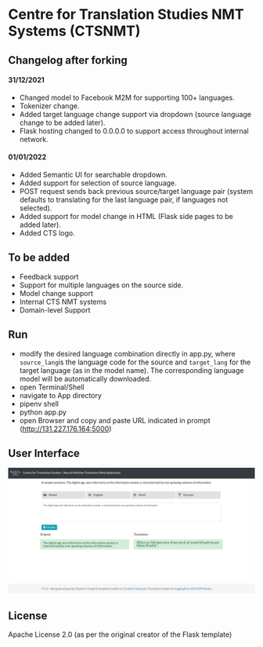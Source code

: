 # Centre for Translation Studies NMT Systems (CTSNMT)

## Changelog after forking

#### 31/12/2021
- Changed model to Facebook M2M for supporting 100+ languages.
- Tokenizer change.
- Added target language change support via dropdown (source language change to be added later).
- Flask hosting changed to 0.0.0.0 to support access throughout internal network.

#### 01/01/2022
- Added Semantic UI for searchable dropdown.
- Added support for selection of source language.
- POST request sends back previous source/target language pair (system defaults to translating for the last language pair, if languages not selected).
- Added support for model change in HTML (Flask side pages to be added later).
- Added CTS logo.

## To be added

- Feedback support
- Support for multiple languages on the source side.
- Model change support
- Internal CTS NMT systems
- Domain-level Support
## Run
- modify the desired language combination directly in app.py, where `source_lang`is the language code for the source and `target_lang` for the target language (as in the model name). The corresponding language model will be automatically downloaded.
- open Terminal/Shell
- navigate to App directory
- pipenv shell
- python app.py
- open Browser and copy and paste URL indicated in prompt (http://131.227.176.164:5000)

## User Interface

![alt text](screen.png?raw=true "User Interface")

## License
Apache License 2.0 (as per the original creator of the Flask template)
 
